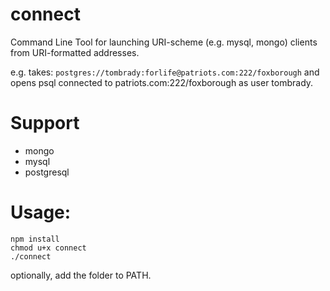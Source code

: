 connect
======

Command Line Tool for launching URI-scheme (e.g. mysql, mongo) clients
from URI-formatted addresses.

e.g.
takes: `postgres://tombrady:forlife@patriots.com:222/foxborough`
and opens psql connected to patriots.com:222/foxborough as user tombrady.

# Support
* mongo
* mysql
* postgresql

# Usage:
```
npm install
chmod u+x connect
./connect
```
optionally, add the folder to PATH.
